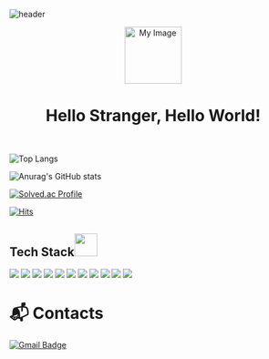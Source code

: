 
![header](https://capsule-render.vercel.app/api?type=wave&color=D3E4CD&height=300&section=header&text=Hello%Stranger%!%!&fontColor=F9F9F9&fontSize=70&fontAlignY=40)

<div style="text-align: center;"><img src="https://media.giphy.com/media/maNB0qAiRVAty/giphy.gif" width="100" alt="My Image" /></div>

<div style="text-align: center; margin-bottom: 50px"><h1> Hello Stranger, Hello World!</h1></div>

![Top Langs](https://github-readme-stats.vercel.app/api/top-langs/?username=Hell0Stranger&layout=compact&theme=vue)

![Anurag's GitHub stats](https://github-readme-stats.vercel.app/api?username=Hell0Stranger&show_icons=true&theme=vue&show_icons=true&hide=issues)


[![Solved.ac Profile](http://mazassumnida.wtf/api/v2/generate_badge?boj=apple180g)](https://solved.ac/apple180g/)

[![Hits](https://hits.seeyoufarm.com/api/count/incr/badge.svg?url=https%3A%2F%2Fgithub.com%2FHell0Stranger&count_bg=%23DDF5CB&title_bg=%2397C68D&icon=github.svg&icon_color=%23FFFFFF&title=hits&edge_flat=false)](https://hits.seeyoufarm.com)

Tech Stack<img src="https://media.giphy.com/media/WUlplcMpOCEmTGBtBW/giphy.gif" width="40">
------------
<div>
<img src="https://img.shields.io/badge/HTML5-E34F26?style=for-the-badge&logo=HTML5&logoColor=white"/></a> 
<img src="https://img.shields.io/badge/css3-1572B6?style=for-the-badge&logo=css3&logoColor=white"/></a>
<img src="https://img.shields.io/badge/Javascript-ffb13b?style=for-the-badge&logo=javascript&logoColor=black"/></a> 
<img src="https://img.shields.io/badge/Firebase-FFCA28?style=for-the-badge&logo=Firebase&logoColor=black"/></a>  
<img src="https://img.shields.io/badge/Java-5A45FF?style=for-the-badge&logo=Java&logoColor=black"/></a> 
<img src="https://img.shields.io/badge/Spring-6DB33F?style=for-the-badge&logo=Spring&logoColor=black"/></a>
<img src="https://img.shields.io/badge/Maven-C71A36?style=for-the-badge&logo=Apache Maven&logoColor=black"/></a>  
<img src="https://img.shields.io/badge/Tomcat-F8DC75?style=for-the-badge&logo=Apache Tomcat&logoColor=black"/></a>  
<img src="https://img.shields.io/badge/Oracle-F80000?style=for-the-badge&logo=Oracle&logoColor=black"/></a>
<img src="https://img.shields.io/badge/Amazon aws-232F3E?style=for-the-badge&logo=Amazon aws&logoColor=white"/></a>
<img src="https://img.shields.io/badge/Git-F05032?style=for-the-badge&logo=Git&logoColor=black"/></a>
</div>


# :mailbox_with_mail: Contacts
[![Gmail Badge](https://img.shields.io/badge/Gmail-d14836?style=flat-square&logo=Gmail&logoColor=white&link=mailto:apple180g@gmail.com)](mailto:apple180g@gmail.com)
